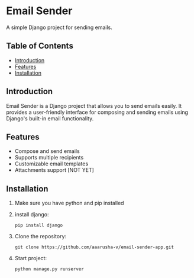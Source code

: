 # Email Sender

A simple Django project for sending emails.

## Table of Contents

- [Introduction](#introduction)
- [Features](#features)
- [Installation](#installation)

## Introduction

Email Sender is a Django project that allows you to send emails easily. It provides a user-friendly interface for composing and sending emails using Django's built-in email functionality.

## Features

- Compose and send emails
- Supports multiple recipients
- Customizable email templates
- Attachments support [NOT YET]

## Installation

1. Make sure you have python and pip installed

2. install django:
   ```shell
   pip install django

3. Clone the repository:

   ```shell
   git clone https://github.com/aaarusha-v/email-sender-app.git

4. Start project:
    ```shell
    python manage.py runserver
